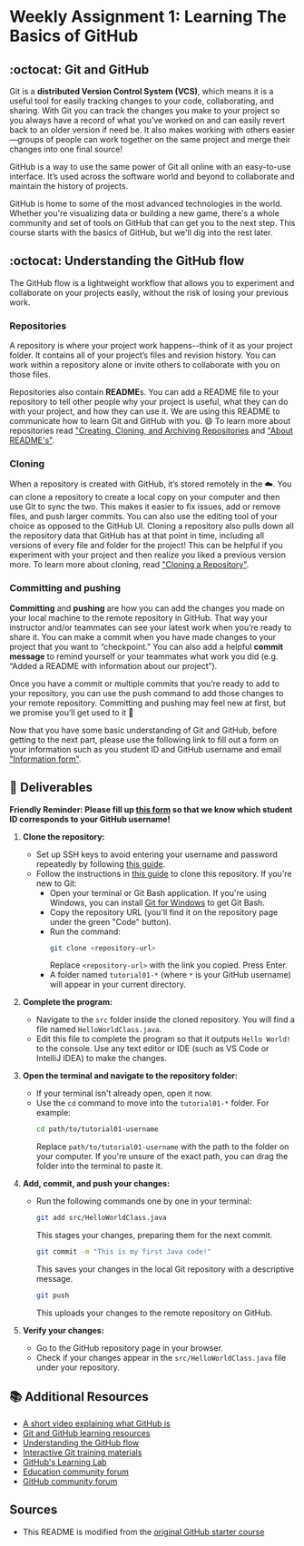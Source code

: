# Weekly Assignment 1: Learning The Basics of GitHub 

## :octocat: Git and GitHub

Git is a **distributed Version Control System (VCS)**, which means it is a useful tool for easily tracking changes to your code, collaborating, and sharing. With Git you can track the changes you make to your project so you always have a record of what you’ve worked on and can easily revert back to an older version if need be. It also makes working with others easier—groups of people can work together on the same project and merge their changes into one final source!

GitHub is a way to use the same power of Git all online with an easy-to-use interface. It’s used across the software world and beyond to collaborate and maintain the history of projects.

GitHub is home to some of the most advanced technologies in the world. Whether you're visualizing data or building a new game, there's a whole community and set of tools on GitHub that can get you to the next step. This course starts with the basics of GitHub, but we'll dig into the rest later.

## :octocat: Understanding the GitHub flow 

The GitHub flow is a lightweight workflow that allows you to experiment and collaborate on your projects easily, without the risk of losing your previous work.

### Repositories

A repository is where your project work happens--think of it as your project folder. It contains all of your project’s files and revision history.  You can work within a repository alone or invite others to collaborate with you on those files.

Repositories also contain **README**s. You can add a README file to your repository to tell other people why your project is useful, what they can do with your project, and how they can use it. We are using this README to communicate how to learn Git and GitHub with you. 😄 
To learn more about repositories read ["Creating, Cloning, and Archiving Repositories](https://docs.github.com/en/github/creating-cloning-and-archiving-repositories/about-repositories) and ["About README's"](https://docs.github.com/en/github/creating-cloning-and-archiving-repositories/about-readmes). 

### Cloning 

When a repository is created with GitHub, it’s stored remotely in the ☁️. You can clone a repository to create a local copy on your computer and then use Git to sync the two. This makes it easier to fix issues, add or remove files, and push larger commits. You can also use the editing tool of your choice as opposed to the GitHub UI. Cloning a repository also pulls down all the repository data that GitHub has at that point in time, including all versions of every file and folder for the project! This can be helpful if you experiment with your project and then realize you liked a previous version more. 
To learn more about cloning, read ["Cloning a Repository"](https://docs.github.com/en/github/creating-cloning-and-archiving-repositories/cloning-a-repository). 

### Committing and pushing
**Committing** and **pushing** are how you can add the changes you made on your local machine to the remote repository in GitHub. That way your instructor and/or teammates can see your latest work when you’re ready to share it. You can make a commit when you have made changes to your project that you want to “checkpoint.” You can also add a helpful **commit message** to remind yourself or your teammates what work you did (e.g. “Added a README with information about our project”).

Once you have a commit or multiple commits that you’re ready to add to your repository, you can use the push command to add those changes to your remote repository. Committing and pushing may feel new at first, but we promise you’ll get used to it 🙂

Now that you have some basic understanding of Git and GitHub, before getting to the next part, please use the following link to fill out a form on your information such as you student ID and GitHub username and email ["Information form"](https://forms.office.com/Pages/ResponsePage.aspx?id=cZYxzedSaEqvqfz4-J8J6gTd9jPfD65CmAXl7XdQApRUQ09BVzVGSDhKTEtTRk9YTEU4VUFHU09VRS4u
).
## 📝 Deliverables

**Friendly Reminder: Please fill up [this form](https://forms.office.com/Pages/ResponsePage.aspx?id=cZYxzedSaEqvqfz4-J8J6gTd9jPfD65CmAXl7XdQApRUOUszSDk3WjhDUlk1N1AyWllGWVZUVjdaVi4u) so that we know which student ID corresponds to your GitHub username!**

1. **Clone the repository:**
   - Set up SSH keys to avoid entering your username and password repeatedly by following [this guide](https://github.com/McGill-ECSE250-2025W/Weekly-Assignment1-Template/blob/main/docs/ssh-key-guide.md).
   - Follow the instructions in [this guide](https://docs.github.com/en/repositories/creating-and-managing-repositories/cloning-a-repository) to clone this repository. If you're new to Git:
     - Open your terminal or Git Bash application. If you're using Windows, you can install [Git for Windows](https://git-scm.com/) to get Git Bash.
     - Copy the repository URL (you'll find it on the repository page under the green "Code" button).
     - Run the command: 
       ```bash
       git clone <repository-url>
       ```
       Replace `<repository-url>` with the link you copied. Press Enter.
     - A folder named `tutorial01-*` (where `*` is your GitHub username) will appear in your current directory.

2. **Complete the program:**
   - Navigate to the `src` folder inside the cloned repository. You will find a file named `HelloWorldClass.java`.
   - Edit this file to complete the program so that it outputs `Hello World!` to the console. Use any text editor or IDE (such as VS Code or IntelliJ IDEA) to make the changes.

3. **Open the terminal and navigate to the repository folder:**
   - If your terminal isn't already open, open it now.
   - Use the `cd` command to move into the `tutorial01-*` folder. For example:
     ```bash
     cd path/to/tutorial01-username
     ```
     Replace `path/to/tutorial01-username` with the path to the folder on your computer. If you're unsure of the exact path, you can drag the folder into the terminal to paste it.

4. **Add, commit, and push your changes:**
   - Run the following commands one by one in your terminal:
     ```bash
     git add src/HelloWorldClass.java
     ```
     This stages your changes, preparing them for the next commit.

     ```bash
     git commit -m "This is my first Java code!"
     ```
     This saves your changes in the local Git repository with a descriptive message.

     ```bash
     git push
     ```
     This uploads your changes to the remote repository on GitHub.

5. **Verify your changes:**
   - Go to the GitHub repository page in your browser.
   - Check if your changes appear in the `src/HelloWorldClass.java` file under your repository.


## 📚  Additional Resources
* [A short video explaining what GitHub is](https://www.youtube.com/watch?v=w3jLJU7DT5E&feature=youtu.be) 
* [Git and GitHub learning resources](https://docs.github.com/en/github/getting-started-with-github/git-and-github-learning-resources) 
* [Understanding the GitHub flow](https://guides.github.com/introduction/flow/)
* [Interactive Git training materials](https://githubtraining.github.io/training-manual/#/01_getting_ready_for_class)
* [GitHub's Learning Lab](https://github.com/apps/github-learning-lab)
* [Education community forum](https://education.github.community/)
* [GitHub community forum](https://github.community/)

## Sources
* This README is modified from the [original GitHub starter course](https://github.com/classroom-resources/github-starter-course)

